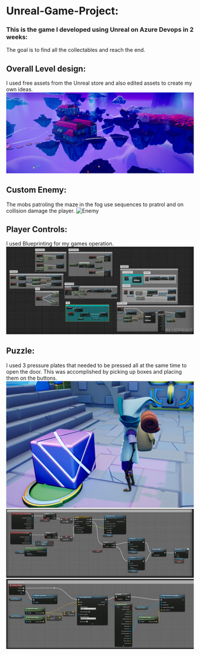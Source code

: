 # Unreal-Game-Project:
### This is the game I developed using Unreal on Azure Devops in 2 weeks:
The goal is to find all the collectables and reach the end.
## Overall Level design:
I used free assets from the Unreal store and also edited assets to create my own ideas.
![Overall](https://github.com/NathanielRus/Unreal-Game/blob/main/Live%20Project/Overall.PNG)
## Custom Enemy:
The mobs patroling the maze in the fog use sequences to pratrol and on collision damage the player.
![Enemy](https://github.com/NathanielRus/Unreal-Game/blob/main/Live%20Project/Animations/Enemy.gif)
 ## Player Controls:
 I used Blueprinting for my games operation.
 ![Player Controls](https://github.com/NathanielRus/Unreal-Game/blob/main/Live%20Project/Player%20Controls.PNG)
## Puzzle:
I used 3 pressure plates that needed to be pressed all at the same time to open the door. This was accomplished by picking up boxes and placing them on the buttons.
![BoxButton](https://github.com/NathanielRus/Unreal-Game/blob/main/Live%20Project/BoxButton.PNG)
![Buttons](https://github.com/NathanielRus/Unreal-Game/blob/main/Live%20Project/Buttons.PNG)
![PickUp](https://github.com/NathanielRus/Unreal-Game/blob/main/Live%20Project/PickUp.PNG)
